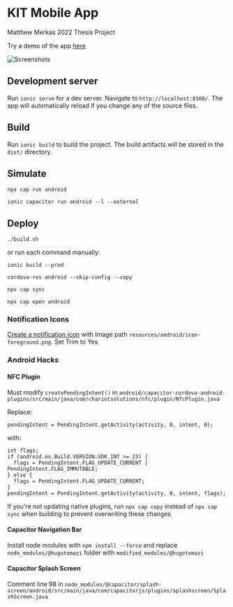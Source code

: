 # KIT Mobile App

Matthew Merkas 2022 Thesis Project

Try a demo of the app [here](https://mattopia.servegame.com/kitapp/)

![Screenshots](https://user-images.githubusercontent.com/13912918/194057346-9470dfd6-c366-478b-a260-1976359226c2.png)

## Development server

Run `ionic serve` for a dev server. Navigate to `http://localhost:8100/`. The app will automatically reload if you change any of the source files.

## Build

Run `ionic build` to build the project. The build artifacts will be stored in the `dist/` directory.

## Simulate

`npx cap run android`

`ionic capacitor run android --l --external`

## Deploy

`./build.sh`

or run each command manually:

`ionic build --prod`

`cordova-res android --skip-config --copy`

`npx cap sync`

`npx cap open android`

### Notification Icons

[Create a notification icon](https://developer.android.com/studio/write/image-asset-studio#create-notification) with Image path `resources/android/icon-foreground.png`. Set Trim to Yes

### Android Hacks

#### NFC Plugin

Must modify `createPendingIntent()` in `android/capacitor-cordova-android-plugins/src/main/java/com/chariotsolutions/nfc/plugin/NfcPlugin.java`

Replace:

```
pendingIntent = PendingIntent.getActivity(activity, 0, intent, 0);
```

with:

```
int flags;
if (android.os.Build.VERSION.SDK_INT >= 23) {
  flags = PendingIntent.FLAG_UPDATE_CURRENT | PendingIntent.FLAG_IMMUTABLE;
} else {
  flags = PendingIntent.FLAG_UPDATE_CURRENT;
}
pendingIntent = PendingIntent.getActivity(activity, 0, intent, flags);
```

If you're not updating native plugins, run `npx cap copy` instead of `npx cap sync` when building to prevent overwriting these changes

#### Capacitor Navigation Bar

Install node modules with `npm install --force` and replace `node_modules/@hugotomazi` folder with `modified_modules/@hugotomazi`

#### Capacitor Splash Screen

Comment line 98 in `node_modules/@capacitor/splash-screen/android/src/main/java/com/capacitorjs/plugins/splashscreen/SplashScreen.java`
